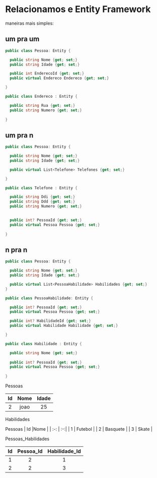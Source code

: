 # Relacionamos e Entity Framework

maneiras mais simples:

## um pra um

```cs
public class Pessoa: Entity {

  public string Nome {get; set;}
  public string Idade {get; set;}

  public int EnderecoId {get; set;}
  public virtual Endereco Endereco {get; set;}

}

public class Endereco : Entity {

  public string Rua {get; set;}
  public string Numero {get; set;}
  
}
```

## um pra n

```cs
public class Pessoa: Entity {

  public string Nome {get; set;}
  public string Idade {get; set;}

  public virtual List<Telefone> Telefones {get; set;}

}

public class Telefone : Entity {

  public string Ddi {get; set;}
  public string Ddd {get; set;}
  public string Numero {get; set;}

  
  public int? PessoaId {get; set;}
  public virtual Pessoa Pessoa {get; set;}
  
}
```

## n pra n

```cs
public class Pessoa: Entity {

  public string Nome {get; set;}
  public string Idade {get; set;}

  public virtual List<PessoaHabilidade> Habilidades {get; set;}
}

public class PessoaHabilidade: Entity {

  public int? PessoaId {get; set;}
  public virtual Pessoa Pessoa {get; set;}

  public int? HabilidadeId {get; set;}
  public virtual Habilidade Habilidade {get; set;}

}

public class Habilidade : Entity {

  public string Nome {get; set;}
  
  public int? PessoaId {get; set;}
  public virtual Pessoa Pessoa {get; set;}
  
}
```

Pessoas

| Id |Nome | Idade|
| :-: | :-:|:-:|
| 2 |joao | 25 |

Habilidades

Pessoas
| Id |Nome |
| :-: | :-:|
| 1 | Futebol |
| 2 | Basquete |
| 3 | Skate |

Pessoas_Habilidades

| Id | Pessoa_Id | Habilidade_Id |
| :-: | :-: | :-: |
| 1 | 2 | 1|
| 2 | 2 | 3 |
